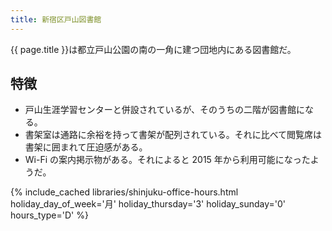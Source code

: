 ```yaml
---
title: 新宿区戸山図書館
---
```


{{ page.title }}は都立戸山公園の南の一角に建つ団地内にある図書館だ。

## 特徴

* 戸山生涯学習センターと併設されているが、そのうちの二階が図書館になる。
* 書架室は通路に余裕を持って書架が配列されている。それに比べて閲覧席は書架に囲まれて圧迫感がある。
* Wi-Fi の案内掲示物がある。それによると 2015 年から利用可能になったようだ。

{% include_cached libraries/shinjuku-office-hours.html
    holiday_day_of_week='月'
    holiday_thursday='3'
    holiday_sunday='0'
    hours_type='D' %}
